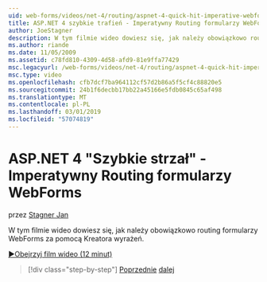 ```yaml
---
uid: web-forms/videos/net-4/routing/aspnet-4-quick-hit-imperative-webforms-routing
title: ASP.NET 4 szybkie trafień - Imperatywny Routing formularzy WebForms
author: JoeStagner
description: W tym filmie wideo dowiesz się, jak należy obowiązkowo routing formularzy WebForms za pomocą Kreatora wyrażeń.
ms.author: riande
ms.date: 11/05/2009
ms.assetid: c78fd810-4309-4d58-afd9-81e9ffa77429
msc.legacyurl: /web-forms/videos/net-4/routing/aspnet-4-quick-hit-imperative-webforms-routing
msc.type: video
ms.openlocfilehash: cfb7dcf7ba964112cf57d2b86a5f5cf4c88820e5
ms.sourcegitcommit: 24b1f6decbb17bb22a45166e5fdb0845c65af498
ms.translationtype: MT
ms.contentlocale: pl-PL
ms.lasthandoff: 03/01/2019
ms.locfileid: "57074819"
---
```

<a name="aspnet-4-quick-hit---imperative-webforms-routing"></a>ASP.NET 4 "Szybkie strzał" - Imperatywny Routing formularzy WebForms
====================
przez [Stagner Jan](https://github.com/JoeStagner)

W tym filmie wideo dowiesz się, jak należy obowiązkowo routing formularzy WebForms za pomocą Kreatora wyrażeń. 

[&#9654;Obejrzyj film wideo (12 minut)](https://channel9.msdn.com/Blogs/ASP-NET-Site-Videos/aspnet-4-quick-hit-imperative-webforms-routing)

> [!div class="step-by-step"]
> [Poprzednie](aspnet-4-quick-hit-permanent-redirect.md)
> [dalej](aspnet-4-quick-hit-declarative-webforms-routing.md)
